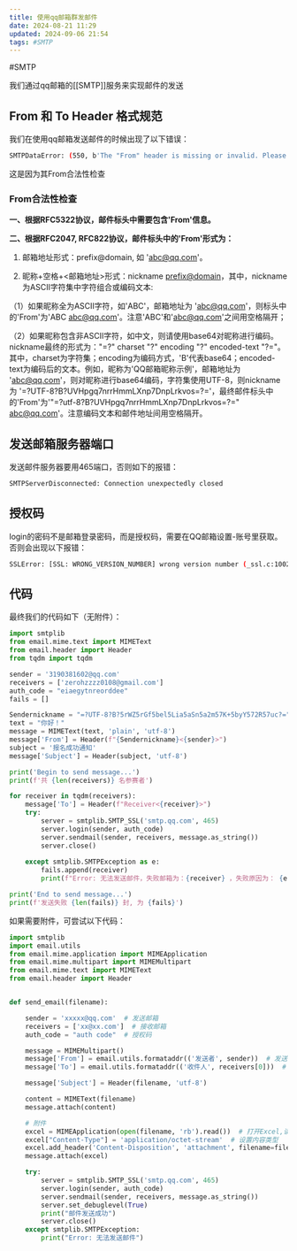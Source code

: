 ```yaml
---
title: 使用qq邮箱群发邮件
date: 2024-08-21 11:29
updated: 2024-09-06 21:54
tags: #SMTP
---
```


#SMTP

我们通过qq邮箱的[[SMTP]]服务来实现邮件的发送

## From 和 To Header 格式规范

我们在使用qq邮箱发送邮件的时候出现了以下错误：

```bash
SMTPDataError: (550, b'The "From" header is missing or invalid. Please follow RFC5322, RFC2047, RFC822 standard protocol. https://service.mail.qq.com/detail/124/995.')
```

这是因为其From合法性检查

### From合法性检查

**一、根据RFC5322协议，邮件标头中需要包含'From'信息。**

**二、根据RFC2047, RFC822协议，邮件标头中的'From'形式为：**

1. 邮箱地址形式：prefix@domain, 如 'abc@qq.com'。

2. 昵称+空格+<邮箱地址>形式：nickname <prefix@domain>，其中，nickname为ASCII字符集中字符组合或编码文本:

（1）如果昵称全为ASCII字符，如'ABC'，邮箱地址为 'abc@qq.com'，则标头中的'From'为'ABC <abc@qq.com>'。注意'ABC'和'<abc@qq.com>'之间用空格隔开；

（2）如果昵称包含非ASCII字符，如中文，则请使用base64对昵称进行编码。nickname最终的形式为："=?" charset "?" encoding "?" encoded-text "?="。其中，charset为字符集；encoding为编码方式，'B'代表base64；encoded-text为编码后的文本。例如，昵称为'QQ邮箱昵称示例'，邮箱地址为 'abc@qq.com'，则对昵称进行base64编码，字符集使用UTF-8，则nickname为 '=?UTF-8?B?UVHpgq7nrrHmmLXnp7DnpLrkvos=?='，最终邮件标头中的'From'为'"=?utf-8?B?UVHpgq7nrrHmmLXnp7DnpLrkvos=?=" <abc@qq.com>'。注意编码文本和邮件地址间用空格隔开。

## 发送邮箱服务器端口

发送邮件服务器要用465端口，否则如下的报错：

```bash
SMTPServerDisconnected: Connection unexpectedly closed
```

## 授权码

login的密码不是邮箱登录密码，而是授权码，需要在QQ邮箱设置-账号里获取。否则会出现以下报错：

```bash
SSLError: [SSL: WRONG_VERSION_NUMBER] wrong version number (_ssl.c:1002)
```

## 代码

最终我们的代码如下（无附件）：

```python
import smtplib
from email.mime.text import MIMEText
from email.header import Header
from tqdm import tqdm

sender = '3190381602@qq.com'
receivers = ['zerohzzzz0108@gmail.com']
auth_code = "eiaegytnreorddee"
fails = []

Sendernickname = "=?UTF-8?B?5rWZ5rGf5bel5Lia5aSn5a2m57K+5byY572R57uc?="
text = "你好！"
message = MIMEText(text, 'plain', 'utf-8')
message['From'] = Header(f"{Sendernickname}<{sender}>")
subject = '报名成功通知'
message['Subject'] = Header(subject, 'utf-8')

print('Begin to send message...')
print(f'共 {len(receivers)} 名参赛者')

for receiver in tqdm(receivers):
    message['To'] = Header(f"Receiver<{receiver}>")
    try:
        server = smtplib.SMTP_SSL('smtp.qq.com', 465)
        server.login(sender, auth_code)
        server.sendmail(sender, receivers, message.as_string())
        server.close()
       
    except smtplib.SMTPException as e:
        fails.append(receiver)
        print(f"Error: 无法发送邮件，失败邮箱为：{receiver} ，失败原因为： {e}")

print('End to send message...')
print(f'发送失败 {len(fails)} 封, 为 {fails}')
```

如果需要附件，可尝试以下代码：

```python
import smtplib
import email.utils
from email.mime.application import MIMEApplication
from email.mime.multipart import MIMEMultipart
from email.mime.text import MIMEText
from email.header import Header


def send_email(filename):

    sender = 'xxxxx@qq.com'  # 发送邮箱
    receivers = ['xx@xx.com']  # 接收邮箱
    auth_code = "auth code"  # 授权码

    message = MIMEMultipart()
    message['From'] = email.utils.formataddr(('发送者', sender))  # 发送者
    message['To'] = email.utils.formataddr(('收件人', receivers[0]))  # 接收者

    message['Subject'] = Header(filename, 'utf-8')

    content = MIMEText(filename)
    message.attach(content)

    # 附件
    excel = MIMEApplication(open(filename, 'rb').read())  # 打开Excel,读取Excel文件
    excel["Content-Type"] = 'application/octet-stream'  # 设置内容类型
    excel.add_header('Content-Disposition', 'attachment', filename=filename)
    message.attach(excel)

    try:
        server = smtplib.SMTP_SSL('smtp.qq.com', 465)
        server.login(sender, auth_code)
        server.sendmail(sender, receivers, message.as_string())
        server.set_debuglevel(True)
        print("邮件发送成功")
        server.close()
    except smtplib.SMTPException:
        print("Error: 无法发送邮件")
```
